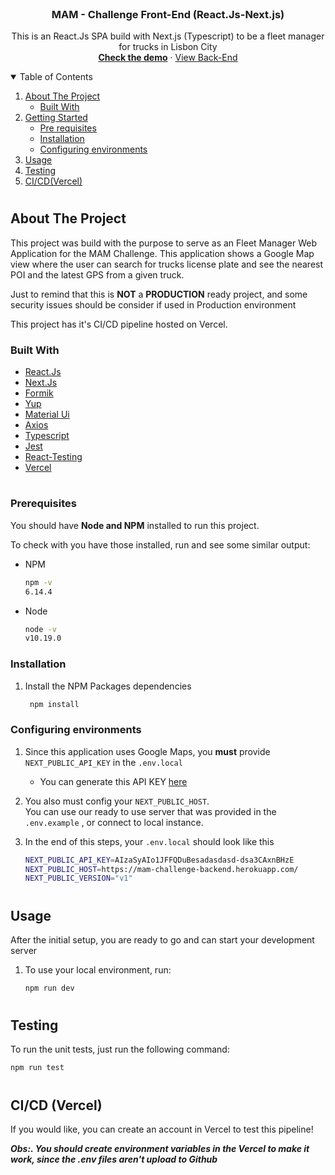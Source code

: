  
<br />
<p align="center">

  <h3 align="center">MAM - Challenge Front-End (React.Js-Next.js)</h3>

  <p align="center">
    This is an React.Js SPA build with Next.js (Typescript) to be a fleet manager for trucks in Lisbon City
    <br />
     <a href="https://mam-challenge-front-end.vercel.app/"><strong>Check the demo</strong></a>
    ·
   <a href="https://github.com/othecos/MAM-Challenge-Backend-Public">View Back-End</a>
  </p>
</p>

 
<details open="open">
  <summary>Table of Contents</summary>
  <ol>
    <li>
      <a href="#about-the-project">About The Project</a>
      <ul>
        <li><a href="#built-with">Built With</a></li>
      </ul>
    </li>
    <li>
      <a href="#getting-started">Getting Started</a>
      <ul>
        <li><a href="#prerequisites">Pre requisites</a></li>
        <li><a href="#installation">Installation</a></li>
        <li><a href="#configuring-environments">Configuring environments</a></li>
      </ul>
    </li>
    <li><a href="#usage">Usage</a></li>
    <li><a href="#testing">Testing</a></li> 
    <li><a href="#cicd-vercel">CI/CD(Vercel)</a></li>
  </ol>
</details>

#

## About The Project

This project was build with the purpose to serve as an Fleet Manager Web Application for the MAM Challenge. This application shows a Google Map view where the user can search for trucks license plate and see the nearest POI and the latest GPS from a given truck.

Just to remind that this is <strong>NOT</strong> a <strong>PRODUCTION</strong> ready project, and some security issues should be consider if used in Production environment

This project has it's CI/CD pipeline hosted on Vercel.

### Built With

-   [React.Js](https://reactjs.org/)
-   [Next.Js](https://nextjs.org/)
-   [Formik](https://formik.org/)
-   [Yup](https://github.com/jquense/yup)
-   [Material Ui](https://material-ui.com/)
-   [Axios](https://github.com/axios/axios)
-   [Typescript](https://www.typescriptlang.org/)
-   [Jest](https://jestjs.io/)
-   [React-Testing](https://testing-library.com/)
-   [Vercel](https://vercel.com/)

 

#

### Prerequisites

You should have <strong>Node and NPM</strong> installed to run this project.

To check with you have those installed, run and see some similar output:

-   NPM
    ```sh
    npm -v
    6.14.4
    ```
-   Node
    ```sh
    node -v
    v10.19.0
    ```

### Installation

1. Install the NPM Packages dependencies
    ```sh
     npm install
    ```

### Configuring environments

1. Since this application uses Google Maps, you **must** provide `NEXT_PUBLIC_API_KEY` in the `.env.local`

    - You can generate this API KEY [here](https://developers.google.com/maps/documentation/javascript/get-api-key)

2. You also must config your `NEXT_PUBLIC_HOST`.
   <br>
   You can use our ready to use server that was provided in the `.env.example` , or connect to local instance.

3. In the end of this steps, your `.env.local` should look like this

    ```sh
    NEXT_PUBLIC_API_KEY=AIzaSyAIo1JFFQDuBesadasdasd-dsa3CAxnBHzE
    NEXT_PUBLIC_HOST=https://mam-challenge-backend.herokuapp.com/
    NEXT_PUBLIC_VERSION="v1"
    ```

#

## Usage

After the initial setup, you are ready to go and can start your development server

1. To use your local environment, run:

    ```sh
    npm run dev
    ```

#

 

## Testing

To run the unit tests, just run the following command:

   ```sh
   npm run test
   ```

#

## CI/CD (Vercel)

If you would like, you can create an account in Vercel to test this pipeline!

**_Obs:. You should create environment variables in the Vercel to make it work, since the .env files aren't upload to Github_**
